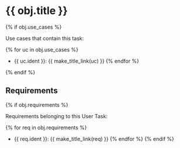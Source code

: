 # {{ obj.title }}

<!-- **ID: {{ obj.ident }}** [(permalink)](...) -->

{% if obj.use_cases %}

Use cases that contain this task:

{% for uc in obj.use_cases %}
* {{ uc.ident }}: {{ make_title_link(uc) }}
{% endfor %}

{% endif %}


## Requirements
{% if obj.requirements %}

Requirements belonging to this User Task:

{% for req in obj.requirements %}
* {{ req.ident }}: {{ make_title_link(req) }}
{% endfor %}
{% endif %}
